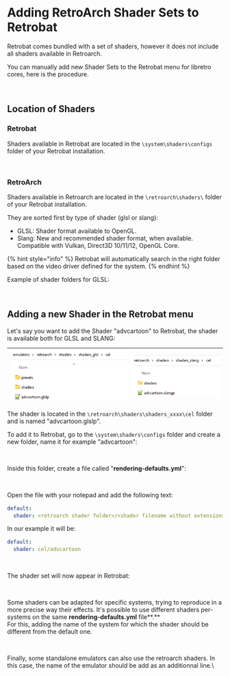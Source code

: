 # Adding RetroArch Shader Sets to Retrobat

Retrobat comes bundled with a set of shaders, however it does not include all shaders available in Retroarch.



You can manually add new Shader Sets to the Retrobat menu for libretro cores, here is the procedure.

<div align="left">

<figure><img src="https://i.imgur.com/XR6pMX0.png" alt=""><figcaption></figcaption></figure>

</div>

## Location of Shaders

### Retrobat

Shaders available in Retrobat are located in the `\system\shaders\configs` folder of your Retrobat installation.

<div align="left">

<figure><img src="https://i.imgur.com/ChxJMdd.png" alt=""><figcaption></figcaption></figure>

</div>

### RetroArch

Shaders available in Retroarch are located in the `\retroarch\shaders\` folder of your Retrobat installation.

They are sorted first by type of shader (glsl or slang):

* GLSL: Shader format available to OpenGL.
* Slang: New and recommended shader format, when available. Compatible with Vulkan, Direct3D 10/11/12, OpenGL Core.

{% hint style="info" %}
Retrobat will automatically search in the right folder based on the video driver defined for the system.
{% endhint %}

Example of shader folders for GLSL:

<div align="left">

<figure><img src="https://i.imgur.com/ijn2wYK.png" alt=""><figcaption></figcaption></figure>

</div>



## Adding a new Shader in the Retrobat menu

Let's say you want to add the Shader "advcartoon" to Retrobat, the shader is available both for GLSL and SLANG:

| ![](<../.gitbook/assets/image (18).png>) | ![](<../.gitbook/assets/image (44).png>) |
| ---------------------------------------- | ---------------------------------------- |

The shader is located in the `\retroarch\shaders\shaders_xxxx\cel` folder and is named "advcartoon.glslp".

To add it to Retrobat, go to the `\system\shaders\configs` folder and create a new folder, name it for example "advcartoon":

<div align="left">

<figure><img src="https://i.imgur.com/xkrY1en.png" alt=""><figcaption></figcaption></figure>

</div>

Inside this folder, create a file called "**rendering-defaults.yml**":

<div align="left">

<figure><img src="https://i.imgur.com/oNGcd2L.png" alt=""><figcaption></figcaption></figure>

</div>

Open the file with your notepad and add the following text:

```yaml
default:
  shader: <retroarch shader folder>/<shader filename without extension>
```

In our example it will be:

```yaml
default:
  shader: cel/advcartoon
```

<div align="left">

<figure><img src="https://i.imgur.com/uKOVcK3.png" alt=""><figcaption></figcaption></figure>

</div>

The shader set will now appear in Retrobat:

<div align="left">

<figure><img src="https://i.imgur.com/J6fPEFF.png" alt=""><figcaption></figcaption></figure>

</div>

Some shaders can be adapted for specific systems, trying to reproduce in a more precise way their effects. It's possible to use different shaders per-systems on the same **rendering-defaults.yml** file**.**\
For this, adding the name of the system for which the shader should be different from the default one.

<figure><img src="https://i.imgur.com/knv5MPm.png" alt=""><figcaption></figcaption></figure>

Finally, some standalone emulators can also use the retroarch shaders. In this case, the name of the emulator should be add as an additionnal line.\


<figure><img src="https://i.imgur.com/AC6PXNK.png" alt=""><figcaption></figcaption></figure>
